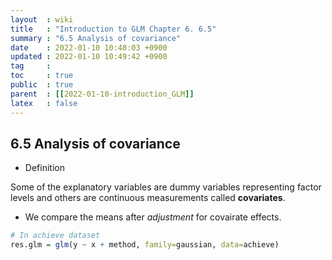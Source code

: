 ```yaml
---
layout  : wiki
title   : "Introduction to GLM Chapter 6. 6.5"
summary : "6.5 Analysis of covariance"
date    : 2022-01-10 10:48:03 +0900
updated : 2022-01-10 10:49:42 +0900
tag     : 
toc     : true
public  : true
parent  : [[2022-01-10-introduction_GLM]]
latex   : false
---
```


## 6.5 Analysis of covariance

* Definition

Some of the explanatory variables are dummy variables representing factor levels and others are continuous measurements called **covariates**.  
  * We compare the means after *adjustment* for covairate effects.

```R
# In achieve dataset
res.glm = glm(y ~ x + method, family=gaussian, data=achieve)
```

